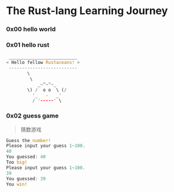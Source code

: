 # The Rust-lang Learning Journey
### 0x00 hello world

### 0x01 hello rust
```rust
 __________________________
< Hello fellow Rustaceans! >
 --------------------------
        \
         \
            _~^~^~_
        \) /  o o  \ (/
          '_   -   _'
          / '-----' \
```

### 0x02 guess game
> 猜数游戏

```rust
Guess the number!
Please input your guess 1~100.
40
You guessed: 40
Too big!
Please input your guess 1~100.
39
You guessed: 39
You win!


```